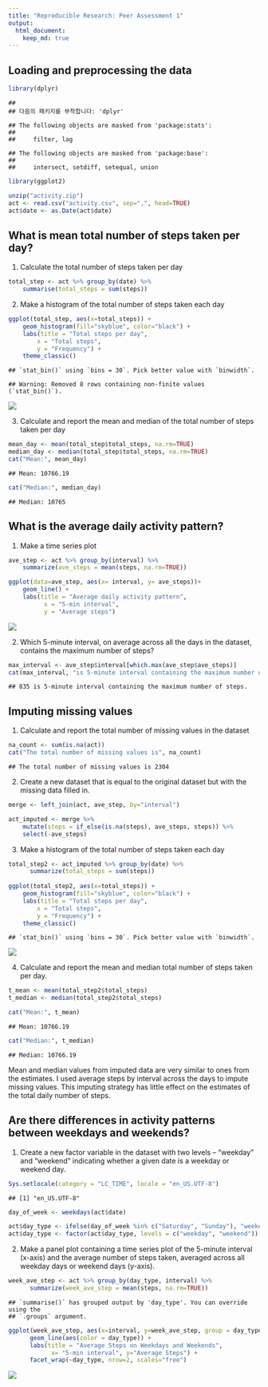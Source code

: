 ```yaml
---
title: "Reproducible Research: Peer Assessment 1"
output: 
  html_document:
    keep_md: true
---
```



## Loading and preprocessing the data


```r
library(dplyr)
```

```
## 
## 다음의 패키지를 부착합니다: 'dplyr'
```

```
## The following objects are masked from 'package:stats':
## 
##     filter, lag
```

```
## The following objects are masked from 'package:base':
## 
##     intersect, setdiff, setequal, union
```

```r
library(ggplot2)

unzip("activity.zip")
act <- read.csv("activity.csv", sep=",", head=TRUE)
act$date <- as.Date(act$date)
```

## What is mean total number of steps taken per day?

1. Calculate the total number of steps taken per day

```r
total_step <- act %>% group_by(date) %>% 
    summarise(total_steps = sum(steps))
```

2. Make a histogram of the total number of steps taken each day

```r
ggplot(total_step, aes(x=total_steps)) +
    geom_histogram(fill="skyblue", color="black") +
    labs(title = "Total steps per day",
        x = "Total steps",
        y = "Frequency") +
    theme_classic()
```

```
## `stat_bin()` using `bins = 30`. Pick better value with `binwidth`.
```

```
## Warning: Removed 8 rows containing non-finite values (`stat_bin()`).
```

![](PA1_template_files/figure-html/unnamed-chunk-3-1.png)<!-- -->

3. Calculate and report the mean and median of the total number of steps taken per day

```r
mean_day <- mean(total_step$total_steps, na.rm=TRUE)
median_day <- median(total_step$total_steps, na.rm=TRUE)
cat("Mean:", mean_day)
```

```
## Mean: 10766.19
```

```r
cat("Median:", median_day)
```

```
## Median: 10765
```


## What is the average daily activity pattern?

1. Make a time series plot

```r
ave_step <- act %>% group_by(interval) %>%
    summarize(ave_steps = mean(steps, na.rm=TRUE))

ggplot(data=ave_step, aes(x= interval, y= ave_steps))+
    geom_line() +
    labs(title = "Average daily activity pattern",
          x = "5-min interval",
          y = "Average steps")
```

![](PA1_template_files/figure-html/unnamed-chunk-5-1.png)<!-- -->

2. Which 5-minute interval, on average across all the days in the dataset, contains the maximum number of steps?


```r
max_interval <- ave_step$interval[which.max(ave_step$ave_steps)]
cat(max_interval, "is 5-minute interval containing the maximum number of steps.")
```

```
## 835 is 5-minute interval containing the maximum number of steps.
```


## Imputing missing values

1. Calculate and report the total number of missing values in the dataset

```r
na_count <- sum(is.na(act))
cat("The total number of missing values is", na_count)
```

```
## The total number of missing values is 2304
```

2. Create a new dataset that is equal to the original dataset but with the missing data filled in.

```r
merge <- left_join(act, ave_step, by="interval")

act_imputed <- merge %>%
    mutate(steps = if_else(is.na(steps), ave_steps, steps)) %>%
    select(-ave_steps)
```

3. Make a histogram of the total number of steps taken each day

```r
total_step2 <- act_imputed %>% group_by(date) %>%
      summarize(total_steps = sum(steps))
      
ggplot(total_step2, aes(x=total_steps)) +
    geom_histogram(fill="skyblue", color="black") +
    labs(title = "Total steps per day",
        x = "Total steps",
        y = "Frequency") +
    theme_classic()
```

```
## `stat_bin()` using `bins = 30`. Pick better value with `binwidth`.
```

![](PA1_template_files/figure-html/unnamed-chunk-9-1.png)<!-- -->

4. Calculate and report the mean and median total number of steps taken per day.

```r
t_mean <- mean(total_step2$total_steps)
t_median <- median(total_step2$total_steps)

cat("Mean:", t_mean)
```

```
## Mean: 10766.19
```

```r
cat("Median:", t_median)
```

```
## Median: 10766.19
```

Mean and median values from imputed data are very similar to ones from the estimates.
I used average steps by interval across the days to impute missing values. This imputing strategy has little effect on the estimates of the total daily number of steps.


## Are there differences in activity patterns between weekdays and weekends?

1. Create a new factor variable in the dataset with two levels – “weekday” and “weekend” indicating whether a given date is a weekday or weekend day.

```r
Sys.setlocale(category = "LC_TIME", locale = "en_US.UTF-8")
```

```
## [1] "en_US.UTF-8"
```

```r
day_of_week <- weekdays(act$date)

act$day_type <- ifelse(day_of_week %in% c("Saturday", "Sunday"), "weekend", "weekday")
act$day_type <- factor(act$day_type, levels = c("weekday", "weekend"))
```

2. Make a panel plot containing a time series plot of the 5-minute interval (x-axis) and the average number of steps taken, averaged across all weekday days or weekend days (y-axis).

```r
week_ave_step <- act %>% group_by(day_type, interval) %>%
      summarize(week_ave_step = mean(steps, na.rm=TRUE))
```

```
## `summarise()` has grouped output by 'day_type'. You can override using the
## `.groups` argument.
```

```r
ggplot(week_ave_step, aes(x=interval, y=week_ave_step, group = day_type)) +
      geom_line(aes(color = day_type)) +
      labs(title = "Average Steps on Weekdays and Weekends",
            x= "5-min interval", y="Average Steps") +
      facet_wrap(~day_type, nrow=2, scales="free")
```

![](PA1_template_files/figure-html/unnamed-chunk-12-1.png)<!-- -->
